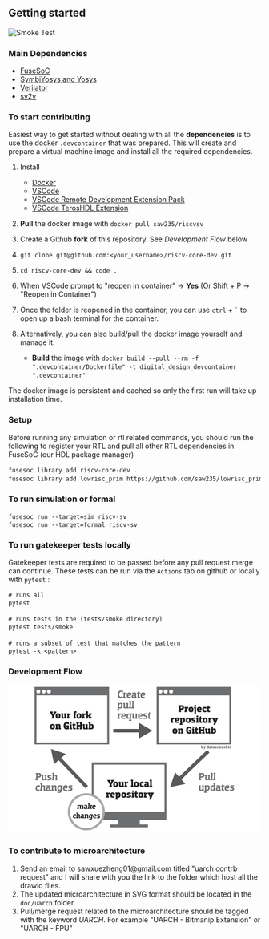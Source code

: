 ## Getting started
![Smoke Test](https://github.com/saw235/riscv-core-dev/actions/workflows/smoke.yml/badge.svg)

### Main Dependencies
- [FuseSoC](https://fusesoc.readthedocs.io/en/stable/user/installation.html#installation-under-linux)
- [SymbiYosys and Yosys](https://symbiyosys.readthedocs.io/en/latest/)
- [Verilator](https://verilator.org/guide/latest/install.html) 
- [sv2v](https://github.com/saw235/sv2v)

### To start contributing
Easiest way to get started without dealing with all the **dependencies** is to use the docker `.devcontainer` that was prepared.
This will create and prepare a virtual machine image and install all the required dependencies. 
 
1. Install 
    - [Docker](https://docs.docker.com/get-docker/)
    - [VSCode](https://code.visualstudio.com/download)
    - [VSCode Remote Development Extension Pack](https://marketplace.visualstudio.com/items?itemName=ms-vscode-remote.vscode-remote-extensionpack)
    - [VSCode TerosHDL Extension](https://marketplace.visualstudio.com/items?itemName=teros-technology.teroshdl)

2. **Pull** the docker image with `docker pull saw235/riscvsv`
3. Create a Github **fork** of this repository. See *Development Flow* below
4. `git clone git@github.com:<your_username>/riscv-core-dev.git` 
5. `cd riscv-core-dev && code .` 
6. When VSCode prompt to "reopen in container" -> **Yes** (Or Shift + P -> "Reopen in Container") 
7. Once the folder is reopened in the container, you can use `ctrl` + ``` ` ``` to open up a bash terminal for the container.
8. Alternatively, you can also build/pull the docker image yourself and manage it:
    - **Build** the image with `docker build --pull --rm -f ".devcontainer/Dockerfile" -t digital_design_devcontainer ".devcontainer"`
 
The docker image is persistent and cached so only the first run will take up installation time.

### Setup
Before running any simulation or rtl related commands, you should run the following to register your RTL 
and pull all other RTL dependencies in FuseSoC (our HDL package manager)
```bash
fusesoc library add riscv-core-dev .
fusesoc library add lowrisc_prim https://github.com/saw235/lowrisc_prim
```

### To run simulation or formal
```
fusesoc run --target=sim riscv-sv
fusesoc run --target=formal riscv-sv
```

### To run gatekeeper tests locally
Gatekeeper tests are required to be passed before any pull request merge can continue. These tests can be run via the `Actions` tab on github or locally with `pytest` :  
```
# runs all
pytest 

# runs tests in the (tests/smoke directory)
pytest tests/smoke

# runs a subset of test that matches the pattern
pytest -k <pattern>
```

### Development Flow
<img src="docs/contrib.png" alt="alttext" width="500"/>

### To contribute to microarchitecture
1. Send an email to <sawxuezheng01@gmail.com> titled "uarch contrb request" and I will share with you the link to the folder which host all the drawio files.
2. The updated microarchitecture in SVG format should be located in the `doc/uarch` folder.
3. Pull/merge request related to the microarchitecture should be tagged with the keyword *UARCH*. For example "UARCH - Bitmanip Extension" or "UARCH - FPU"      

